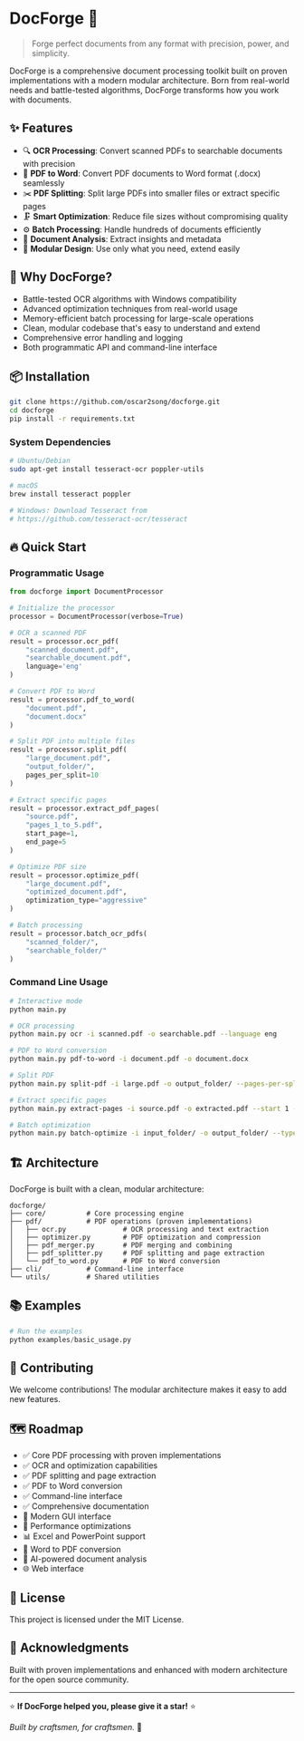 # DocForge 🔨

> Forge perfect documents from any format with precision, power, and simplicity.

DocForge is a comprehensive document processing toolkit built on proven implementations with a modern modular architecture. Born from real-world needs and battle-tested algorithms, DocForge transforms how you work with documents.

## ✨ Features

- 🔍 **OCR Processing**: Convert scanned PDFs to searchable documents with precision
- 📄 **PDF to Word**: Convert PDF documents to Word format (.docx) seamlessly
- ✂️ **PDF Splitting**: Split large PDFs into smaller files or extract specific pages
- 🗜️ **Smart Optimization**: Reduce file sizes without compromising quality
- ⚙️ **Batch Processing**: Handle hundreds of documents efficiently
- 🔧 **Document Analysis**: Extract insights and metadata
- 🎯 **Modular Design**: Use only what you need, extend easily

## 🚀 Why DocForge?

- Battle-tested OCR algorithms with Windows compatibility
- Advanced optimization techniques from real-world usage
- Memory-efficient batch processing for large-scale operations
- Clean, modular codebase that's easy to understand and extend
- Comprehensive error handling and logging
- Both programmatic API and command-line interface

## 📦 Installation

```bash
git clone https://github.com/oscar2song/docforge.git
cd docforge
pip install -r requirements.txt
```

### System Dependencies

```bash
# Ubuntu/Debian
sudo apt-get install tesseract-ocr poppler-utils

# macOS
brew install tesseract poppler

# Windows: Download Tesseract from
# https://github.com/tesseract-ocr/tesseract
```

## 🔥 Quick Start

### Programmatic Usage

```python
from docforge import DocumentProcessor

# Initialize the processor
processor = DocumentProcessor(verbose=True)

# OCR a scanned PDF
result = processor.ocr_pdf(
    "scanned_document.pdf",
    "searchable_document.pdf",
    language='eng'
)

# Convert PDF to Word
result = processor.pdf_to_word(
    "document.pdf",
    "document.docx"
)

# Split PDF into multiple files
result = processor.split_pdf(
    "large_document.pdf",
    "output_folder/",
    pages_per_split=10
)

# Extract specific pages
result = processor.extract_pdf_pages(
    "source.pdf",
    "pages_1_to_5.pdf",
    start_page=1,
    end_page=5
)

# Optimize PDF size
result = processor.optimize_pdf(
    "large_document.pdf",
    "optimized_document.pdf",
    optimization_type="aggressive"
)

# Batch processing
result = processor.batch_ocr_pdfs(
    "scanned_folder/",
    "searchable_folder/"
)
```

### Command Line Usage

```bash
# Interactive mode
python main.py

# OCR processing
python main.py ocr -i scanned.pdf -o searchable.pdf --language eng

# PDF to Word conversion
python main.py pdf-to-word -i document.pdf -o document.docx

# Split PDF
python main.py split-pdf -i large.pdf -o output_folder/ --pages-per-split 5

# Extract specific pages
python main.py extract-pages -i source.pdf -o extracted.pdf --start 1 --end 10

# Batch optimization
python main.py batch-optimize -i input_folder/ -o output_folder/ --type aggressive
```

## 🏗️ Architecture

DocForge is built with a clean, modular architecture:

```
docforge/
├── core/          # Core processing engine
├── pdf/           # PDF operations (proven implementations)
│   ├── ocr.py              # OCR processing and text extraction
│   ├── optimizer.py        # PDF optimization and compression
│   ├── pdf_merger.py       # PDF merging and combining
│   ├── pdf_splitter.py     # PDF splitting and page extraction
│   └── pdf_to_word.py      # PDF to Word conversion
├── cli/           # Command-line interface
└── utils/         # Shared utilities
```

## 📚 Examples

```python
# Run the examples
python examples/basic_usage.py
```

## 🤝 Contributing

We welcome contributions! The modular architecture makes it easy to add new features.

## 🗺️ Roadmap

- ✅ Core PDF processing with proven implementations
- ✅ OCR and optimization capabilities
- ✅ PDF splitting and page extraction
- ✅ PDF to Word conversion
- ✅ Command-line interface
- ✅ Comprehensive documentation
- 🎨 Modern GUI interface
- 🚀 Performance optimizations
- 📊 Excel and PowerPoint support
- 📄 Word to PDF conversion
- 🤖 AI-powered document analysis
- 🌐 Web interface

## 📄 License

This project is licensed under the MIT License.

## 🙏 Acknowledgments

Built with proven implementations and enhanced with modern architecture for the open source community.

---

⭐ **If DocForge helped you, please give it a star!** ⭐

*Built by craftsmen, for craftsmen.* 🔨